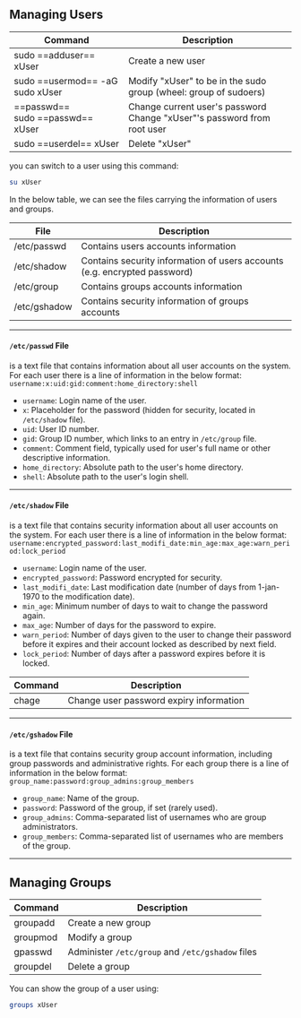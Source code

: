 ## Managing Users

| Command                             | Description                                                                |
| ----------------------------------- | -------------------------------------------------------------------------- |
| sudo ==adduser== xUser              | Create a new user                                                          |
| sudo ==usermod== -aG sudo xUser     | Modify "xUser" to be in the sudo group (wheel: group of sudoers)           |
| ==passwd==<br>sudo ==passwd== xUser | Change current user's password<br>Change "xUser"'s password from root user |
| sudo ==userdel== xUser              | Delete "xUser"                                                             |
you can switch to a user using this command:
```bash
su xUser
```

In the below table, we can see the files carrying the information of users and groups.

| File         | Description                                                               |
| ------------ | ------------------------------------------------------------------------- |
| /etc/passwd  | Contains users accounts information                                       |
| /etc/shadow  | Contains security information of users accounts (e.g. encrypted password) |
| /etc/group   | Contains groups accounts information                                      |
| /etc/gshadow | Contains security information of groups accounts                          |

---
#### `/etc/passwd` File
is a text file that contains information about all user accounts on the system.
For each user there is a line of information in the below format:
`username:x:uid:gid:comment:home_directory:shell`
- `username`: Login name of the user.
- `x`: Placeholder for the password (hidden for security, located in `/etc/shadow` file).
- `uid`: User ID number.
- `gid`: Group ID number, which links to an entry in `/etc/group` file.
- `comment`: Comment field, typically used for user's full name or other descriptive information.
- `home_directory`: Absolute path to the user's home directory.
- `shell`: Absolute path to the user's login shell.
---
#### `/etc/shadow` File
is a text file that contains security information about all user accounts on the system.
For each user there is a line of information in the below format:
`username:encrypted_password:last_modifi_date:min_age:max_age:warn_period:lock_period`
- `username`: Login name of the user.
- `encrypted_password`: Password encrypted for security.
- `last_modifi_date`: Last modification date (number of days from 1-jan-1970 to the modification date).
- `min_age`: Minimum number of days to wait to change the password again.
- `max_age`: Number of days for the password to expire.
- `warn_period`: Number of days given to the user to change their password before it expires and their account locked as described by next field.
- `lock_period`: Number of days after a password expires before it is locked.

| Command | Description                             |
| ------- | --------------------------------------- |
| chage   | Change user password expiry information |

---
#### `/etc/gshadow` File
is a text file that contains security group account information, including group passwords and administrative rights.
For each group there is a line of information in the below format:
`group_name:password:group_admins:group_members`
- `group_name`: Name of the group.
- `password`: Password of the group, if set (rarely used).
- `group_admins`: Comma-separated list of usernames who are group administrators.
- `group_members`: Comma-separated list of usernames who are members of the group.
---
## Managing Groups

| Command  | Description                                      |
| -------- | ------------------------------------------------ |
| groupadd | Create a new group                               |
| groupmod | Modify a group                                   |
| gpasswd  | Administer `/etc/group` and `/etc/gshadow` files |
| groupdel | Delete a group                                   |
You can show the group of a user using:
```bash
groups xUser
```